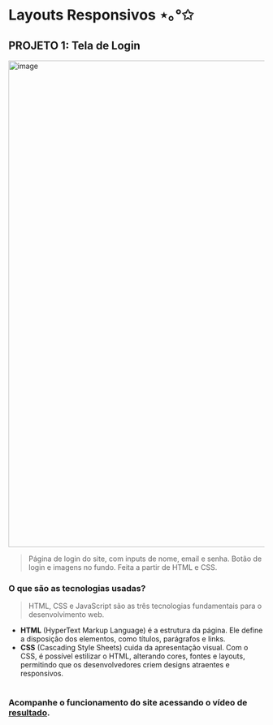 # Layouts Responsivos ⋆｡°✩
## PROJETO 1: Tela de Login 
<img width="959" alt="image" src="https://github.com/user-attachments/assets/d8b89086-6e26-41d4-91e0-16ea0f0bdc0a"><br>
>Página de login do site, com inputs de nome, email e senha. Botão de login e imagens no fundo. Feita a partir de HTML e CSS.

### O que são as tecnologias usadas?
> HTML, CSS e JavaScript são as três tecnologias fundamentais para o desenvolvimento web. 
- **HTML** (HyperText Markup Language) é a estrutura da página. Ele define a disposição dos elementos, como títulos, parágrafos e links. 
- **CSS** (Cascading Style Sheets) cuida da apresentação visual. Com o CSS, é possível estilizar o HTML, alterando cores, fontes e layouts, permitindo que os desenvolvedores criem designs atraentes e responsivos.
#
### Acompanhe o funcionamento do site acessando o vídeo de [resultado](Login/Resultado.mp4).
